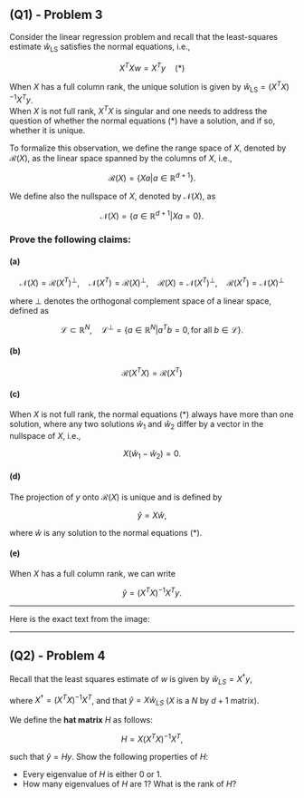 ## (Q1) - Problem 3

Consider the linear regression problem and recall that the least-squares estimate $\hat{w}_{\text{LS}}$ satisfies the normal equations, i.e.,  
```math
X^T X w = X^T y \quad (*)
```
When $X$ has a full column rank, the unique solution is given by $\hat{w}_{\text{LS}} = (X^T X)^{-1} X^T y$.  
When $X$ is not full rank, $X^T X$ is singular and one needs to address the question of whether the normal equations $(*)$ have a solution, and if so, whether it is unique.  

To formalize this observation, we define the range space of $X$, denoted by $\mathcal{R}(X)$, as the linear space spanned by the columns of $X$, i.e.,  
```math
\mathcal{R}(X) = \{Xa | a \in \mathbb{R}^{d+1} \}.
```
We define also the nullspace of $X$, denoted by $\mathcal{N}(X)$, as  
```math
\mathcal{N}(X) = \{a \in \mathbb{R}^{d+1} | Xa = 0 \}.
```

### Prove the following claims:  
#### (a)

```math
\mathcal{N}(X) = \mathcal{R}(X^T)^\perp, \quad \mathcal{N}(X^T) = \mathcal{R}(X)^\perp, \quad \mathcal{R}(X) = \mathcal{N}(X^T)^\perp, \quad \mathcal{R}(X^T) = \mathcal{N}(X)^\perp
```

where $\perp$ denotes the orthogonal complement space of a linear space, defined as  

```math
\mathcal{L} \subset \mathbb{R}^N, \quad \mathcal{L}^\perp = \{a \in \mathbb{R}^N | a^T b = 0, \, \text{for all } b \in \mathcal{L} \}.
```

#### (b)  
```math
\mathcal{R}(X^T X) = \mathcal{R}(X^T)
```

#### (c) 
When $X$ is not full rank, the normal equations $(*)$ always have more than one solution, where any two solutions $\hat{w}_1$ and $\hat{w}_2$ differ by a vector in the nullspace of $X$, i.e.,  
```math
X (\hat{w}_1 - \hat{w}_2) = 0.
```

#### (d) 
The projection of $y$ onto $\mathcal{R}(X)$ is unique and is defined by  

```math
\hat{y} = X \hat{w},
```

where $\hat{w}$ is any solution to the normal equations $(*)$.

#### (e) 
When $X$ has a full column rank, we can write  

```math
\hat{y} = (X^T X)^{-1} X^T y.
```

---

Here is the exact text from the image:

---

## (Q2) - Problem 4

Recall that the least squares estimate of $w$ is given by $\hat{w}_{LS} = X^{\dagger} y$, 

where $X^{\dagger} = (X^T X)^{-1} X^T$, and that $\hat{y} = X \hat{w}_{LS}$ ($X$ is a $N$ by $d+1$ matrix). 

We define the **hat matrix** $H$ as follows:

```math
H = X (X^T X)^{-1} X^T,
```

such that $\hat{y} = H y$. Show the following properties of $H$:

- Every eigenvalue of $H$ is either 0 or 1.
- How many eigenvalues of $H$ are 1? What is the rank of $H$? 
